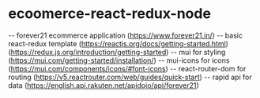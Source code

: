 # ecoomerce-react-redux-node

-- forever21 ecommerce application
    (https://www.forever21.in/)
-- basic react-redux template 
    (https://reactjs.org/docs/getting-started.html)
    (https://redux.js.org/introduction/getting-started)
-- mui for styling
    (https://mui.com/getting-started/installation/)
-- mui-icons for icons
    (https://mui.com/components/icons/#font-icons)
-- react-router-dom for routing
    (https://v5.reactrouter.com/web/guides/quick-start)
-- rapid api for data
    (https://english.api.rakuten.net/apidojo/api/forever21)
